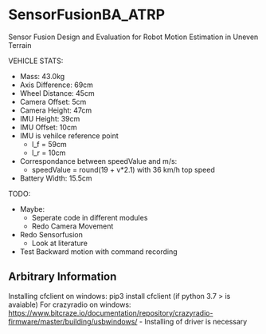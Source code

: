 # SensorFusionBA_ATRP
Sensor Fusion Design and Evaluation for Robot Motion Estimation in Uneven Terrain

VEHICLE STATS:
- Mass: 43.0kg
- Axis Difference: 69cm
- Wheel Distance: 45cm
- Camera Offset: 5cm
- Camera Height: 47cm
- IMU Height: 39cm
- IMU Offset: 10cm
- IMU is vehilce reference point 
    - l_f = 59cm
    - l_r = 10cm
- Correspondance between speedValue and m/s:
    - speedValue = round(19 + v*2.1) with 36 km/h top speed
- Battery Width: 15.5cm

TODO:
- Maybe:
    - Seperate code in different modules
    - Redo Camera Movement
- Redo Sensorfusion
    - Look at literature
- Test Backward motion with command recording

## Arbitrary Information
Installing cfclient on windows:
    pip3 install cfclient (if python 3.7 > is avaiable)
For crazyradio on windows:
    https://www.bitcraze.io/documentation/repository/crazyradio-firmware/master/building/usbwindows/
    - Installing of driver is necessary 
